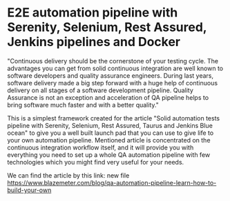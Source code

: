 # E2E automation pipeline with Serenity, Selenium, Rest Assured, Jenkins pipelines and Docker
"Continuous delivery should be the cornerstone of your testing cycle. The advantages you can get from solid continuous integration are well known to software developers and quality assurance engineers. During last years, software delivery made a big step forward with a huge help of continuous delivery on all stages of a software development pipeline. Quality Assurance is not an exception and acceleration of QA pipeline helps to bring software much faster and with a better quality."

This is a simplest framework created for the article "Solid automation tests pipeline with Serenity, Selenium, Rest Assured, Taurus and Jenkins Blue ocean" to give you a well built launch pad that you can use to give life to your own automation pipeline. 
Mentioned article is concentrated on the continuous integration workflow itself, and it will provide you with everything you need to set up a whole QA automation pipeline with few technologies which you might find very useful for your needs. 

We can find the article by this link: new file
https://www.blazemeter.com/blog/qa-automation-pipeline-learn-how-to-build-your-own
